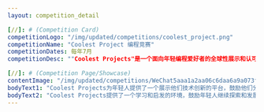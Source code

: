 ```yaml
---
layout: competition_detail

[//]: # (Competition Card)
competitionLogo: "/img/updated/competitions/coolest_project.png"
competitionName: "Coolest Project 编程竞赛"
competitionDates: 每年7月
competitionDesc: ""Coolest Projects"是一个面向年轻编程爱好者的全球性展示和认可活动,由Raspberry Pi Foundation和CoderDojo Foundation等组织支持，旨在鼓励和激励8至18岁的青少年展示他们使用技术创造的项目。"

[//]: # (Competition Page/Showcase)
contentImage: "/img/updated/competitions/WeChat5aaa1a2aa06c6daa6a9a073fbc2b36c9.png"
bodyText1: "Coolest Projects为年轻人提供了一个展示他们技术创新的平台，鼓励他们分享自己的创意和成果。并且Coolest Projects吸引了来自世界各地的参与者，是一个国际性的技术展示活动。"
bodyText2: "Coolest Projects提供了一个学习和启发的环境，鼓励年轻人继续探索和发展他们的技术兴趣和能力。参与者有机会获得来自技术社区和行业专家的反馈和指导，提升自身背景，申请名校。"
---
```

